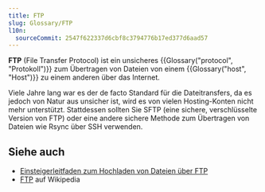 ```yaml
---
title: FTP
slug: Glossary/FTP
l10n:
  sourceCommit: 2547f622337d6cbf8c3794776b17ed377d6aad57
---
```


**FTP** (File Transfer Protocol) ist ein unsicheres {{Glossary("protocol", "Protokoll")}} zum Übertragen von Dateien von einem {{Glossary("host", "Host")}} zu einem anderen über das Internet.

Viele Jahre lang war es der de facto Standard für die Dateitransfers, da es jedoch von Natur aus unsicher ist, wird es von vielen Hosting-Konten nicht mehr unterstützt. Stattdessen sollten Sie SFTP (eine sichere, verschlüsselte Version von FTP) oder eine andere sichere Methode zum Übertragen von Dateien wie Rsync über SSH verwenden.

## Siehe auch

- [Einsteigerleitfaden zum Hochladen von Dateien über FTP](/de/docs/Learn_web_development/Howto/Tools_and_setup/Upload_files_to_a_web_server)
- [FTP](https://en.wikipedia.org/wiki/File_Transfer_Protocol) auf Wikipedia

